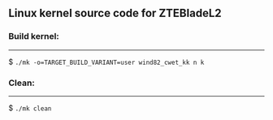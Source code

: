 ## Linux kernel source code for ZTEBladeL2


 
### Build kernel:
 -------------

$ `./mk -o=TARGET_BUILD_VARIANT=user wind82_cwet_kk n k`



### Clean:
 ------

$ `./mk clean`
